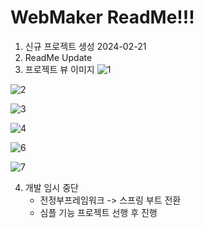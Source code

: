 # WebMaker ReadMe!!! #
1. 신규 프로젝트 생성 2024-02-21
2. ReadMe Update
3. 프로젝트 뷰 이미지
![1](https://github.com/user-attachments/assets/eeb2ce73-cde1-4586-9aa4-80ecfd5ae365)

![2](https://github.com/user-attachments/assets/93aa396c-c077-43cc-b562-e229406b21e4)

![3](https://github.com/user-attachments/assets/96db8535-fc1f-4f54-abb8-ec82cfbf2629)

![4](https://github.com/user-attachments/assets/ecd689b1-2697-4fce-98b6-ad0515d830b2)

![6](https://github.com/user-attachments/assets/ac6db1e3-ac71-4fdb-a3ad-a13c8129b7c9)

![7](https://github.com/user-attachments/assets/182dbbd7-9b3d-424c-817b-405dab30e443)

4. 개발 임시 중단
   - 전정부프레임워크 -> 스프링 부트 전환
   - 심플 기능 프로젝트 선행 후 진행
